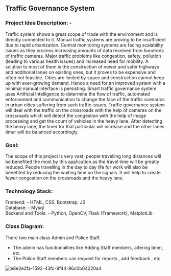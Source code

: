 

## Traffic Governance System

### Project Idea Description: -
Traffic system shows a great scope of trade with the environment and is directly connected to it. Manual traffic systems are proving to be insufficient due to rapid urbanization. Central monitoring systems are facing scalability issues as they process increasing amounts of data received from hundreds of traffic cameras. Major traffic problems like congestion, safety, pollution (leading to various health issues) and increased need for mobility. A solution to most of them is the construction of newer and safer highways and additional lanes on existing ones, but it proves to be expensive and often not feasible. Cities are limited by space and construction cannot keep up with ever-growing demand. Hence a need for an improved system with a minimal manual interface is persisting. Smart traffic governance system uses Artificial Intelligence to determine the flow of traffic, automated enforcement and communication to change the face of the traffic scenarios in urban cities suffering from such traffic issues.
Traffic governance system will deal with the traffic on the crossroads with the help of cameras on the crossroads which will detect the congestion with the help of image processing and get the count of vehicles in the heavy lane. After detecting the heavy lane, the timer for that particular will increase and the other lanes timer will be balanced accordingly.

### Goal: 
The scope of this project is very vast; people travelling long distances will be benefited the most by this application as the travel time will be greatly reduced.
People travelling in the day to day life for work will also be benefited by reducing the waiting time on the signals. It will help to create fewer congestion on the crossroads and the heavy lane.

### Technology Stack:
Frontend: - HTML, CSS, Bootstrap, JS <br>
Database: - Mysql <br>
Backend and Tools: - Python, OpenCV, Flask (Framework), MatplotLib


### Class Diagram:
There two main class Admin and Police Staff.<br>
- The admin has functionalities like Adding Staff members, altering timer, etc.
- The Police Staff members can request for reports , add feedback , etc.

![e8e2e2fa-1592-43fc-8f44-96c0b04220a4](https://user-images.githubusercontent.com/29951473/78604307-7cfc3480-780e-11ea-9312-5f197de36680.jpg)
